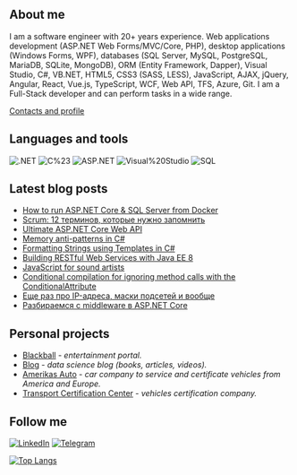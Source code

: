 ## About me
I am a software engineer with 20+ years experience. Web applications development (ASP.NET Web Forms/MVC/Core, PHP), desktop applications (Windows Forms, WPF), databases (SQL Server, MySQL, PostgreSQL, MariaDB, SQLite, MongoDB), ORM (Entity Framework, Dapper), Visual Studio, C#, VB.NET, HTML5, CSS3 (SASS, LESS), JavaScript, AJAX, jQuery, Angular, React, Vue.js, TypeScript, WCF, Web API, TFS, Azure, Git.
I am a Full-Stack developer and can perform tasks in a wide range.

[Contacts and profile](http://sd.blackball.lv/sergey-drozdov)

## Languages and tools
![.NET](https://img.shields.io/badge/-.NET-333537?style=for-the-badge&logo=.NET)
![C%23](https://img.shields.io/badge/-C%23-333537?style=for-the-badge&logo=C-Sharp)
![ASP.NET](https://img.shields.io/badge/-ASP.NET-333537?style=for-the-badge&logo=asp-net)
![Visual%20Studio](https://img.shields.io/badge/-Visual%20Studio-333537?style=for-the-badge&logo=visual-studio)
![SQL](https://img.shields.io/badge/-SQL-333537?style=for-the-badge&logo=sql)

## Latest blog posts
<!-- BLOG-POST-LIST:START -->
- [How to run ASP.NET Core & SQL Server from Docker](http://sd.blackball.lv/articles/read/18823)
- [Scrum: 12 терминов, которые нужно запомнить](http://sd.blackball.lv/articles/read/18822)
- [Ultimate ASP.NET Core Web API](http://sd.blackball.lv/books/18815)
- [Memory anti-patterns in C#](http://sd.blackball.lv/articles/read/18821)
- [Formatting Strings using Templates in C#](http://sd.blackball.lv/articles/read/18820)
- [Building RESTful Web Services with Java EE 8](http://sd.blackball.lv/books/18814)
- [JavaScript for sound artists](http://sd.blackball.lv/books/18813)
- [Conditional compilation for ignoring method calls with the ConditionalAttribute](http://sd.blackball.lv/articles/read/18812)
- [Еще раз про IP-адреса, маски подсетей и вообще](http://sd.blackball.lv/articles/read/18811)
- [Разбираемся с middleware в ASP.NET Core](http://sd.blackball.lv/articles/read/18810)
<!-- BLOG-POST-LIST:END -->

## Personal projects
* [Blackball](http://blackball.lv/) - *entertainment portal.*
* [Blog](http://sd.blackball.lv/) - *data science blog (books, articles, videos).*
* [Amerikas Auto](https://amerikasauto.lv/) - *car company to service and certificate vehicles from America and Europe.*
* [Transport Certification Center](https://autosc.lv/) - *vehicles certification company.*

## Follow me
[![LinkedIn](https://img.shields.io/badge/-LinkedIn-333537?style=for-the-badge&logo=LinkedIn)](https://www.linkedin.com/in/serg-drozdov/)
[![Telegram](https://img.shields.io/badge/-Telegram-333537?style=for-the-badge&logo=Telegram)](https://t.me/cyberserg80)

[![Top Langs](https://github-readme-stats.vercel.app/api/top-langs/?username=sergdrozdov)](https://github.com/anuraghazra/github-readme-stats)
